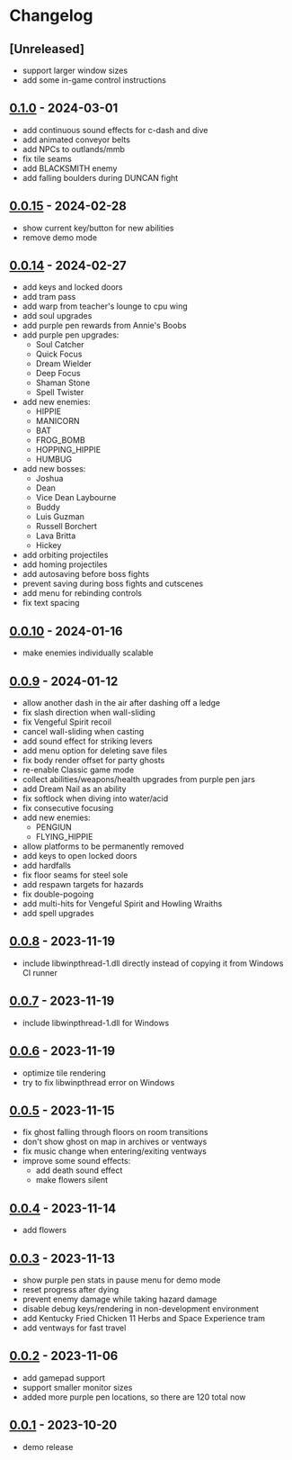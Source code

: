 # Changelog

## [Unreleased]

- support larger window sizes
- add some in-game control instructions

## [0.1.0] - 2024-03-01

- add continuous sound effects for c-dash and dive
- add animated conveyor belts
- add NPCs to outlands/mmb
- fix tile seams
- add BLACKSMITH enemy
- add falling boulders during DUNCAN fight

## [0.0.15] - 2024-02-28

- show current key/button for new abilities
- remove demo mode

## [0.0.14] - 2024-02-27

- add keys and locked doors
- add tram pass
- add warp from teacher's lounge to cpu wing
- add soul upgrades
- add purple pen rewards from Annie's Boobs
- add purple pen upgrades:
  - Soul Catcher
  - Quick Focus
  - Dream Wielder
  - Deep Focus
  - Shaman Stone
  - Spell Twister
- add new enemies:
  - HIPPIE
  - MANICORN
  - BAT
  - FROG_BOMB
  - HOPPING_HIPPIE
  - HUMBUG
- add new bosses:
  - Joshua
  - Dean
  - Vice Dean Laybourne
  - Buddy
  - Luis Guzman
  - Russell Borchert
  - Lava Britta
  - Hickey
- add orbiting projectiles
- add homing projectiles
- add autosaving before boss fights
- prevent saving during boss fights and cutscenes
- add menu for rebinding controls
- fix text spacing

## [0.0.10] - 2024-01-16

- make enemies individually scalable

## [0.0.9] - 2024-01-12

- allow another dash in the air after dashing off a ledge
- fix slash direction when wall-sliding
- fix Vengeful Spirit recoil
- cancel wall-sliding when casting
- add sound effect for striking levers
- add menu option for deleting save files
- fix body render offset for party ghosts
- re-enable Classic game mode
- collect abilities/weapons/health upgrades from purple pen jars
- add Dream Nail as an ability
- fix softlock when diving into water/acid
- fix consecutive focusing
- add new enemies:
  - PENGIUN
  - FLYING_HIPPIE
- allow platforms to be permanently removed
- add keys to open locked doors
- add hardfalls
- fix floor seams for steel sole
- add respawn targets for hazards
- fix double-pogoing
- add multi-hits for Vengeful Spirit and Howling Wraiths
- add spell upgrades

## [0.0.8] - 2023-11-19

- include libwinpthread-1.dll directly instead of copying it from Windows CI runner

## [0.0.7] - 2023-11-19

- include libwinpthread-1.dll for Windows

## [0.0.6] - 2023-11-19

- optimize tile rendering
- try to fix libwinpthread error on Windows

## [0.0.5] - 2023-11-15

- fix ghost falling through floors on room transitions
- don't show ghost on map in archives or ventways
- fix music change when entering/exiting ventways
- improve some sound effects:
  - add death sound effect
  - make flowers silent

## [0.0.4] - 2023-11-14

- add flowers

## [0.0.3] - 2023-11-13

- show purple pen stats in pause menu for demo mode
- reset progress after dying
- prevent enemy damage while taking hazard damage
- disable debug keys/rendering in non-development environment
- add Kentucky Fried Chicken 11 Herbs and Space Experience tram
- add ventways for fast travel

## [0.0.2] - 2023-11-06

- add gamepad support
- support smaller monitor sizes
- added more purple pen locations, so there are 120 total now

## [0.0.1] - 2023-10-20

- demo release

[0.1.0]: https://github.com/mega-dean/hallowdale/compare/v0.0.15...v0.1.0
[0.0.15]: https://github.com/mega-dean/hallowdale/compare/v0.0.14...v0.0.15
[0.0.14]: https://github.com/mega-dean/hallowdale/compare/v0.0.10...v0.0.14
[0.0.10]: https://github.com/mega-dean/hallowdale/compare/v0.0.9...v0.0.10
[0.0.9]: https://github.com/mega-dean/hallowdale/compare/v0.0.8...v0.0.9
[0.0.8]: https://github.com/mega-dean/hallowdale/compare/v0.0.7...v0.0.8
[0.0.7]: https://github.com/mega-dean/hallowdale/compare/v0.0.6...v0.0.7
[0.0.6]: https://github.com/mega-dean/hallowdale/compare/v0.0.5...v0.0.6
[0.0.5]: https://github.com/mega-dean/hallowdale/compare/v0.0.4...v0.0.5
[0.0.4]: https://github.com/mega-dean/hallowdale/compare/v0.0.3...v0.0.4
[0.0.3]: https://github.com/mega-dean/hallowdale/compare/v0.0.2...v0.0.3
[0.0.2]: https://github.com/mega-dean/hallowdale/compare/v0.0.1...v0.0.2
[0.0.1]: https://github.com/mega-dean/hallowdale/releases/tag/v0.0.1
